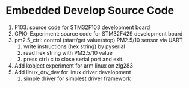 # Embedded Develop Source Code

1. F103: source code for STM32F103 development board
1. GPIO\_Experiment: source code for STM32F429 development board
1. pm2.5\_ctrl: control (start/get value/stop) PM2.5/10 sensor via UART
    1. write instructions (hex string) by pyserial 
    1. read hex string with PM2.5/10 value
    1. press ctrl+c to close serial port and exit.
1. Add kobject experiment for arm linux on zlg283
1. Add linux\_drv\_dev for linux driver development
    1. simple driver for simplest driver framework
